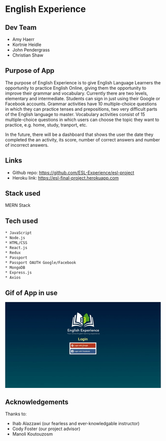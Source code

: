 # English Experience

## Dev Team
* Amy Haerr
* Kortnie Heidle
* John Pendergrass
* Christian Shaw


## Purpose of App
The purpose of English Experience is to give English Language Learners the opportunity to practice English Online, giving them the opportunity to improve their grammar and vocabulary. Currently there are two levels, elementary and intermediate. Students can sign in just using their Google or Facebook accounts. Grammar activities have 10 multiple-choice questions in which they can practice tenses and prepositions, two very difficult parts of the English language to master. Vocabulary activities consist of 15 multiple-choice questions in which users can choose the topic they want to practice, e.g. home, study, tranport, etc. 

In the future, there will be a dashboard that shows the user the date they completed the an activity, its score, number of correct answers and number of incorrect answers.

## Links
* Github repo: https://github.com/ESL-Experience/esl-project
* Heroku link: https://esl-final-project.herokuapp.com

## Stack used
MERN Stack

## Tech used
    * JavaScript
    * Node.js
    * HTML/CSS
    * React.js
    * Redux
    * Passport
    * Passport OAUTH Google/Facebook
    * MongoDB
    * Express.js
    * Axios

## Gif of App in use
<img src="https://github.com/ESL-Experience/esl-project/blob/master/client/src/images/engExp.gif"/>

## Acknowledgements
Thanks to:
* Ihab Alazzawi (our fearless and ever-knowledgable instructor)
* Cody Foster (our project advisor)
* Manoli Koutouzosm

